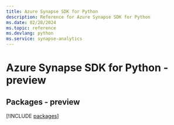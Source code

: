 ```yaml
---
title: Azure Synapse SDK for Python
description: Reference for Azure Synapse SDK for Python
ms.date: 02/28/2024
ms.topic: reference
ms.devlang: python
ms.service: synapse-analytics
---
```

# Azure Synapse SDK for Python - preview
## Packages - preview
[!INCLUDE [packages](synapse-index.md)]
